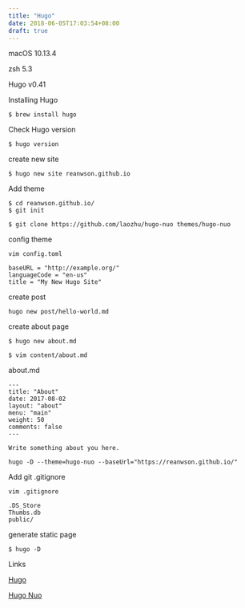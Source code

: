 ```yaml
---
title: "Hugo"
date: 2018-06-05T17:03:54+08:00
draft: true
---
```

macOS 10.13.4

zsh 5.3

Hugo v0.41



Installing Hugo

    $ brew install hugo

Check Hugo version

    $ hugo version

create new site

    $ hugo new site reanwson.github.io

Add theme

    $ cd reanwson.github.io/
    $ git init
    
    $ git clone https://github.com/laozhu/hugo-nuo themes/hugo-nuo

config theme

    vim config.toml
    
    baseURL = "http://example.org/"
    languageCode = "en-us"
    title = "My New Hugo Site"


create post

    hugo new post/hello-world.md

create about page

    $ hugo new about.md
    
    $ vim content/about.md

about.md

    ---
    title: "About"
    date: 2017-08-02
    layout: "about"
    menu: "main"
    weight: 50
    comments: false
    ---
    
    Write something about you here.
    
    hugo -D --theme=hugo-nuo --baseUrl="https://reanwson.github.io/"

Add git .gitignore

```vim
vim .gitignore

.DS_Store
Thumbs.db
public/
```

generate static page

```shell
$ hugo -D
```

Links

[Hugo](https://gohugo.io/)

[Hugo Nuo](https://themes.gohugo.io/hugo-nuo/)